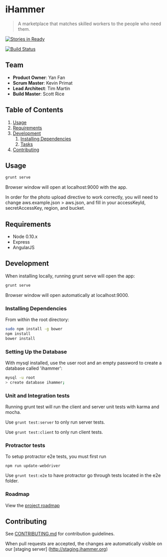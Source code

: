 # iHammer

> A marketplace that matches skilled workers to the people who need them.

[![Stories in Ready](https://badge.waffle.io/fatalbadgers/fatalbadgers.png?label=ready&title=Ready)](http://waffle.io/fatalbadgers/fatalbadgers)

[![Build Status](https://travis-ci.org/FatalBadgers/FatalBadgers.svg?branch=dev)](https://travis-ci.org/FatalBadgers/FatalBadgers)

## Team

  - __Product Owner__: Yan Fan
  - __Scrum Master__: Kevin Primat
  - __Lead Architect__: Tim Martin
  - __Build Master__: Scott Rice

## Table of Contents

1. [Usage](#Usage)
1. [Requirements](#requirements)
1. [Development](#development)
    1. [Installing Dependencies](#installing-dependencies)
    1. [Tasks](#tasks)
1. [Contributing](#contributing)

## Usage

```sh
grunt serve
```
Browser window will open at localhost:9000 with the app.

In order for the photo upload directive to work correctly, you will need to change aws.example.json > aws.json, and fill
in your accessKeyId, secretAccessKey, region, and bucket.

## Requirements

- Node 0.10.x
- Express
- AngularJS

## Development

When installing locally, running grunt serve will open the app:

```sh
grunt serve
```
Browser window will open automatically at localhost:9000.

### Installing Dependencies

From within the root directory:

```sh
sudo npm install -g bower
npm install
bower install
```

### Setting Up the Database

With mysql installed, use the user root and an empty password to create a database called 'ihammer':

```sh
mysql -u root
> create database ihammer;
```

### Unit and Integration tests

Running grunt test will run the client and server unit tests with karma and mocha.

Use ```grunt test:server``` to only run server tests.

Use ```grunt test:client``` to only run client tests.

### Protractor tests

To setup protractor e2e tests, you must first run

```SH
npm run update-webdriver
```

Use ```grunt test:e2e``` to have protractor go through tests located in the e2e folder.

### Roadmap

View the [project roadmap](https://github.com/FatalBadgers/FatalBadgers/issues)


## Contributing

See [CONTRIBUTING.md](CONTRIBUTING.md) for contribution guidelines.

When pull requests are accepted, the changes are automatically visible on our [staging server] (http://staging.ihammer.org)
